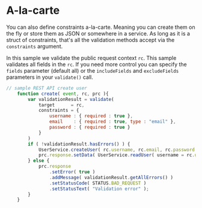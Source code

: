 # A-la-carte

You can also define constraints a-la-carte. Meaning you can create them on the fly or store them as JSON or somewhere in a service. As long as it is a struct of constraints, that's all the validation methods accept via the `constraints` argument.

In this sample we validate the public request context `rc`. This sample validates all fields in the `rc`. If you need more control you can specify the `fields` parameter \(default all\) or the `includeFields` and `excludeFields` parameters in your `validate()` call.

```javascript
// sample REST API create user
    function create( event, rc, prc ){
        var validationResult = validate(
            target      = rc,
            constraints = {
                username : { required : true },
                email    : { required : true, type : "email" },
                password : { required : true }
            }
        )
        if ( !validationResult.hasErrors() ) {
            UserService.createUser( rc.username, rc.email, rc.password );
            prc.response.setData( UserService.readUser( username = rc.username ) );
        } else {
            prc.response
                .setError( true )
                .addMessage( validationResult.getAllErrors() )
                .setStatusCode( STATUS.BAD_REQUEST )
                .setStatusText( "Validation error" );
        }
    }
```

